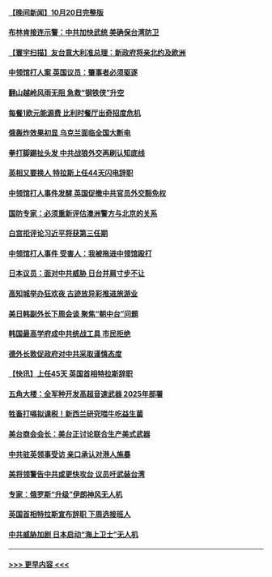 #### [【晚间新闻】10月20日完整版](../pages/prog202/a103556303.md?t=10211201) 
#### [布林肯接连示警：中共加快武统 美确保台湾防卫](../pages/prog202/a103556298.md?t=10211201) 
#### [【寰宇扫描】友台意大利准总理：新政府将亲北约及欧洲](../pages/prog202/a103556352.md?t=10211201) 
#### [中领馆打人案 英国议员：肇事者必须驱逐](../pages/prog202/a103556186.md?t=10211201) 
#### [翻山越岭风雨无阻 急救“钢铁侠”升空](../pages/prog202/a103556208.md?t=10211201) 
#### [每餐1欧元能源费 比利时餐厅出奇招度危机](../pages/prog202/a103556200.md?t=10211201) 
#### [俄轰炸效果初显 乌克兰面临全国大断电](../pages/prog202/a103556188.md?t=10211201) 
#### [拳打脚踢扯头发 中共战狼外交再刷认知底线](../pages/prog202/a103556192.md?t=10211201) 
#### [英相又要换人 特拉斯上任44天闪电辞职](../pages/prog202/a103556184.md?t=10211201) 
#### [中领馆打人事件发酵 英国促撤中共官员外交豁免权](../pages/prog202/a103556020.md?t=10211201) 
#### [国防专家：必须重新评估澳洲警方与北京的关系](../pages/prog202/a103556051.md?t=10211201) 
#### [白宫拒评论习近平将获第三任期](../pages/prog202/a103556015.md?t=10211201) 
#### [中领馆打人事件 受害人：我被拖进中领馆殴打](../pages/prog202/a103556031.md?t=10211201) 
#### [日本议员：面对中共威胁 日台并肩寸步不让](../pages/prog202/a103556039.md?t=10211201) 
#### [高知城举办狂欢夜 古迹放异彩推进旅游业](../pages/prog202/a103556041.md?t=10211201) 
#### [美日韩副外长下周会谈 聚焦“朝中台”问题](../pages/prog202/a103555997.md?t=10211201) 
#### [韩国最高学府成中共统战工具 市民拒绝](../pages/prog202/a103556027.md?t=10211201) 
#### [德外长敦促政府对中共采取谨慎态度](../pages/prog202/a103556005.md?t=10211201) 
#### [【快讯】上任45天 英国首相特拉斯辞职](../pages/prog202/a103556023.md?t=10211201) 
#### [五角大楼：全军种开发高超音速武器 2025年部署](../pages/prog202/a103555882.md?t=10211201) 
#### [牲畜打嗝拟课税！新西兰研究喂牛吃益生菌](../pages/prog202/a103555856.md?t=10211201) 
#### [美台商会会长：美台正讨论联合生产美式武器](../pages/prog202/a103555855.md?t=10211201) 
#### [中共驻英领事受访 亲口承认对港人施暴](../pages/prog202/a103555838.md?t=10211201) 
#### [美将领警告中共或更快攻台 议员吁武装台湾](../pages/prog202/a103555836.md?t=10211201) 
#### [专家：俄罗斯“升级”伊朗神风无人机](../pages/prog202/a103555746.md?t=10211201) 
#### [英国首相特拉斯宣布辞职 下周选接班人](../pages/prog202/a103555829.md?t=10211201) 
#### [中共威胁加剧 日本启动“海上卫士”无人机](../pages/prog202/a103555737.md?t=10211201) 

----
#### [ >>> 更早内容 <<< ](../indexes/prog202-earlier.md)
